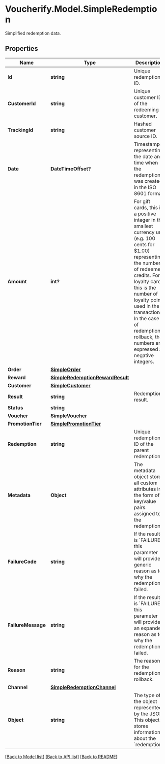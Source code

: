 # Voucherify.Model.SimpleRedemption
Simplified redemption data.

## Properties

Name | Type | Description | Notes
------------ | ------------- | ------------- | -------------
**Id** | **string** | Unique redemption ID. | [optional] 
**CustomerId** | **string** | Unique customer ID of the redeeming customer. | [optional] 
**TrackingId** | **string** | Hashed customer source ID. | [optional] 
**Date** | **DateTimeOffset?** | Timestamp representing the date and time when the redemption was created in the ISO 8601 format. | [optional] 
**Amount** | **int?** | For gift cards, this is a positive integer in the smallest currency unit (e.g. 100 cents for $1.00) representing the number of redeemed credits. For loyalty cards, this is the number of loyalty points used in the transaction. In the case of redemption rollback, the numbers are expressed as negative integers. | [optional] 
**Order** | [**SimpleOrder**](SimpleOrder.md) |  | [optional] 
**Reward** | [**SimpleRedemptionRewardResult**](SimpleRedemptionRewardResult.md) |  | [optional] 
**Customer** | [**SimpleCustomer**](SimpleCustomer.md) |  | [optional] 
**Result** | **string** | Redemption result. | [optional] 
**Status** | **string** |  | [optional] 
**Voucher** | [**SimpleVoucher**](SimpleVoucher.md) |  | [optional] 
**PromotionTier** | [**SimplePromotionTier**](SimplePromotionTier.md) |  | [optional] 
**Redemption** | **string** | Unique redemption ID of the parent redemption. | [optional] 
**Metadata** | **Object** | The metadata object stores all custom attributes in the form of key/value pairs assigned to the redemption. | [optional] 
**FailureCode** | **string** | If the result is &#x60;FAILURE&#x60;, this parameter will provide a generic reason as to why the redemption failed. | [optional] 
**FailureMessage** | **string** | If the result is &#x60;FAILURE&#x60;, this parameter will provide an expanded reason as to why the redemption failed. | [optional] 
**Reason** | **string** | The reason for the redemption rollback. | [optional] 
**Channel** | [**SimpleRedemptionChannel**](SimpleRedemptionChannel.md) |  | [optional] 
**Object** | **string** | The type of the object represented by the JSON. This object stores information about the &#x60;redemption&#x60;. | [optional] 

[[Back to Model list]](../README.md#documentation-for-models) [[Back to API list]](../README.md#documentation-for-api-endpoints) [[Back to README]](../README.md)


